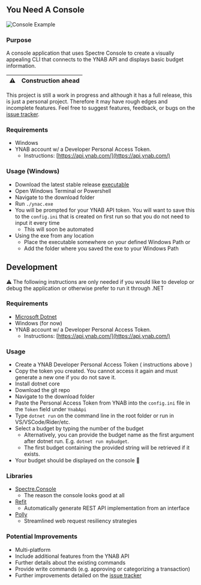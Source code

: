 ## You Need A Console

![Console Example](https://raw.githubusercontent.com/mbrajk/ynac/main/res/ynac-output.png "console example")

### Purpose

A console application that uses Spectre Console to create a visually appealing CLI that connects to the YNAB API and displays basic budget information.


| :warning: | Construction ahead |
|---------------|--------------------|

This project is still a work in progress and although it has a full release, this is just a personal project. Therefore it may have rough edges and incomplete features.
Feel free to suggest features, feedback, or bugs on the [issue tracker](https://github.com/mbrajk/ynac/issues).

### Requirements
- Windows 
- YNAB account w/ a Developer Personal Access Token.
  - Instructions: [https://api.ynab.com/](https://api.ynab.com/)

### Usage (Windows)
- Download the latest stable release [executable](https://github.com/mbrajk/ynac/releases)
- Open Windows Terminal or Powershell
- Navigate to the download folder
- Run `./ynac.exe`
- You will be prompted for your YNAB API token. You will want to save this to the `config.ini` that is created on first run so that you do not need to input it every time
  - This will soon be automated
- Using the exe from any location
  - Place the executable somewhere on your defined Windows Path or
  - Add the folder where you saved the exe to your Windows Path

## Development
:warning: The following instructions are only needed if you would like to develop or debug the application or otherwise prefer to run it through .NET

### Requirements
- [Microsoft Dotnet](https://dotnet.microsoft.com/en-us/)
- Windows (for now)
- YNAB account w/ a Developer Personal Access Token.
  - Instructions: [https://api.ynab.com/](https://api.ynab.com/)

### Usage
- Create a YNAB Developer Personal Access Token ( instructions above )
- Copy the token you created. You cannot access it again and must generate a new one if you do not save it.
- Install dotnet core
- Download the git repo
- Navigate to the download folder
- Paste the Personal Access Token from YNAB into the `config.ini` file in the `Token` field under `YnabApi`
- Type `dotnet run` on the command line in the root folder or run in VS/VSCode/Rider/etc.
- Select a budget by typing the number of the budget
  - Alternatively, you can provide the budget name as the first argument after dotnet run. E.g. `dotnet run mybudget`.
  - The first budget containing the provided string will be retrieved if it exists.
- Your budget should be displayed on the console 🥳

### Libraries
- [Spectre.Console](https://spectreconsole.net/)
  - The reason the console looks good at all
- [Refit](https://github.com/reactiveui/refit)
  - Automatically generate REST API implementation from an interface
- [Polly](https://github.com/App-vNext/Polly)
  - Streamlined web request resiliency strategies

### Potential Improvements
- Multi-platform
- Include additional features from the YNAB API
- Further details about the existing commands
- Provide write commands (e.g. approving or categorizing a transaction)
- Further improvements detailed on the [issue tracker](https://github.com/mbrajk/ynac/releases)
